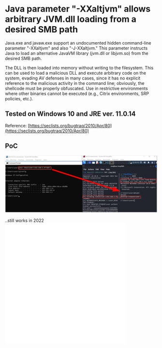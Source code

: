 # Java parameter "-XXaltjvm" allows arbitrary JVM.dll loading from a desired SMB path

Java.exe and javaw.exe support an undocumented hidden command-line parameter "-XXaltjvm" and also "-J-XXaltjvm." This parameter instructs Java to load an alternative JavaVM library (jvm.dll or libjvm.so) from the desired SMB path.

The DLL is then loaded into memory without writing to the filesystem. This can be used to load a malicious DLL and execute arbitrary code on the system, evading AV defenses in many cases, since it has no explicit reference to the malicious activity in the command line; obviously, the shellcode must be properly obfuscated. Use in restrictive environments where other binaries cannot be executed (e.g., Citrix environments, SRP policies, etc.).

## Tested on Windows 10 and JRE ver. 11.0.14

Reference: [https://seclists.org/bugtraq/2010/Apr/80](https://seclists.org/bugtraq/2010/Apr/80)

## PoC
![Screenshot](images/altjvm.jpg)

..still works in 2022
![](images/2.svg)
